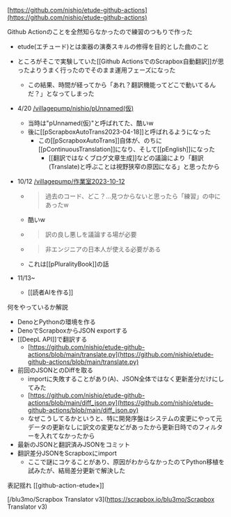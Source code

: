 
[https://github.com/nishio/etude-github-actions](https://github.com/nishio/etude-github-actions)

Github Actionのことを全然知らなかったので練習のつもりで作った
- etude(エチュード)とは楽器の演奏スキルの修得を目的とした曲のこと
- ところがそこで実験していた[[Github ActionsでのScrapbox自動翻訳]]が思ったよりうまく行ったのでそのまま運用フェーズになった
    - この結果、時間が経ってから「あれ？翻訳機能ってどこで動いてるんだ？」となってしまった

- 4/20 [/villagepump/nishio/pUnnamed(仮)](https://scrapbox.io/villagepump/nishio/pUnnamed(仮))
    - 当時は"pUnnamed(仮)"と呼ばれてた、酷いw
    - 後に[[pScrapboxAutoTrans2023-04-18]]と呼ばれるようになった
        - この[[pScrapboxAutoTrans]]自体が、のちに[[pContinuousTranslation]]になり、そして[[pEnglish]]になった
            - [[翻訳ではなくブログ文章生成]]などの議論により「翻訳(Translate)と呼ぶことは視野狭窄の原因になる」と思ったから

- 10/12 [/villagepump/作業室2023-10-12](https://scrapbox.io/villagepump/作業室2023-10-12)
    - > 過去のコード、どこ？…見つからないと思ったら「練習」の中にあったw
    - 酷いw
    - > 訳の良し悪しを議論する場が必要
    - > 非エンジニアの日本人が使える必要がある
    - これは[[pPluralityBook]]の話

- 11/13~
    - [[読者AIを作る]]

何をやっているか解説
- DenoとPythonの環境を作る
- DenoでScrapboxからJSON exportする
- [[DeepL API]]で翻訳する
    - [https://github.com/nishio/etude-github-actions/blob/main/translate.py](https://github.com/nishio/etude-github-actions/blob/main/translate.py)
- 前回のJSONとのDiffを取る
    - importに失敗することがあり(A)、JSON全体ではなく更新差分だけにしてみた
    - [https://github.com/nishio/etude-github-actions/blob/main/diff_json.py](https://github.com/nishio/etude-github-actions/blob/main/diff_json.py)
    - なぜこうしてるかというと、特に開発序盤はシステムの変更にやって元データの更新なしに訳文の変更などがあったから更新日時でのフィルターを入れてなかったから
- 最新のJSONと翻訳済みJSONをコミット
- 翻訳差分JSONをScrapboxにimport
    - ここで謎にコケることがあり、原因がわからなかったのてPython移植を試みたが、結局差分更新で解決した




表記揺れ [[github-action-etude×]]

[/blu3mo/Scrapbox Translator v3](https://scrapbox.io/blu3mo/Scrapbox Translator v3)

